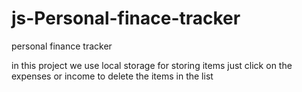 # js-Personal-finace-tracker
personal finance tracker

in this project we use local storage for storing items
just click on the expenses or income to delete the items in the list
